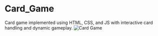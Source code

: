 # Card_Game
Card game implemented using HTML, CSS, and JS with interactive card handling and dynamic gameplay.
![Card Game](https://github.com/shivamkumar8009/Card_Game/assets/128994962/0bddbeb2-f23a-4dc6-9467-0b524ab3398f)

